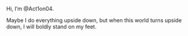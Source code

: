 Hi, I’m @Act1on04. 

Maybe I do everything upside down, but when this world turns upside down, I will boldly stand on my feet.

<!---
Act1on04/Act1on04 is a ✨ special ✨ repository because its `README.md` (this file) appears on your GitHub profile.
You can click the Preview link to take a look at your changes.
--->
